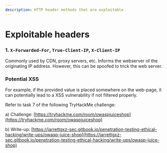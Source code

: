 ```yaml
---
description: HTTP header methods that are exploitable
---
```


# Exploitable headers

### 1. `X-Forwarded-For`, `True-Client-IP`, `X-Client-IP`

Commonly used by CDN, proxy servers, etc. Informs the webserver of the originating IP address. However, this can be spoofed to trick the web server.&#x20;

### Potential XSS

For example, if the provided value is placed somewhere on the web-page, it can potentially lead to a XSS vulnerability if not filtered properly.&#x20;

Refer to task 7 of the following TryHackMe challenge:&#x20;

a) Challenge: [https://tryhackme.com/room/owaspjuiceshop](https://tryhackme.com/room/owaspjuiceshop)

b) Write-up: [https://jarrettgxz-sec.gitbook.io/penetration-testing-ethical-hacking/write-ups/owasp-juice-shop](https://jarrettgxz-sec.gitbook.io/penetration-testing-ethical-hacking/write-ups/owasp-juice-shop)
